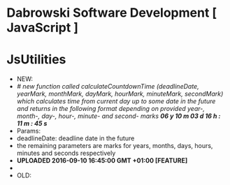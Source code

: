 # Dabrowski Software Development [ JavaScript ] 
# JsUtilities

- NEW:
 - *# new function called
 calculateCountdownTime (deadlineDate, yearMark, monthMark, dayMark, hourMark, minuteMark, secondMark)
 which calculates time from current day up to some date in the future and returns in the following format depending on provided year-, month-, day-, hour-, minute- and second- marks <strong>06 y 10 m 03 d 16 h : 11 m : 45 s</strong>*
 - Params:
  - deadlineDate: deadline date in the future
  - the remaining parameters are marks for years, months, days, hours, minutes and seconds respectively
 - <strong>UPLOADED 2016-09-10 16:45:00 GMT +01:00 [FEATURE]</strong>
 - 
- OLD:
